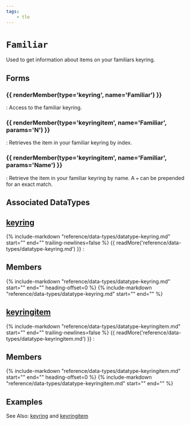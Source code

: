 ```yaml
---
tags:
    - tlo
---
```

# `Familiar`

<!--tlo-desc-start-->
Used to get information about items on your familiars keyring.
<!--tlo-desc-end-->
## Forms
<!--tlo-forms-start-->
### {{ renderMember(type='keyring', name='Familiar') }}

:   Access to the familiar keyring.

### {{ renderMember(type='keyringitem', name='Familiar', params='N') }}

:   Retrieves the item in your familiar keyring by index.

### {{ renderMember(type='keyringitem', name='Familiar', params='Name') }}

:   Retrieve the item in your familiar keyring by name. A `=` can be prepended for an exact match.
<!--tlo-forms-end-->

## Associated DataTypes
<!--tlo-datatypes-start-->
## [keyring](../data-types/datatype-keyring.md)
{%
  include-markdown "reference/data-types/datatype-keyring.md"
  start="<!--dt-desc-start-->"
  end="<!--dt-desc-end-->"
  trailing-newlines=false
%} {{ readMore('reference/data-types/datatype-keyring.md') }}
:    <h2>Members</h2>
    {%
    include-markdown "reference/data-types/datatype-keyring.md"
    start="<!--dt-members-start-->"
    end="<!--dt-members-end-->"
    heading-offset=0
    %}
    {%
    include-markdown "reference/data-types/datatype-keyring.md"
    start="<!--dt-linkrefs-start-->"
    end="<!--dt-linkrefs-end-->"
    %}

## [keyringitem](../data-types/datatype-keyringitem.md)
{%
  include-markdown "reference/data-types/datatype-keyringitem.md"
  start="<!--dt-desc-start-->"
  end="<!--dt-desc-end-->"
  trailing-newlines=false
%} {{ readMore('reference/data-types/datatype-keyringitem.md') }}
:    <h2>Members</h2>
    {%
    include-markdown "reference/data-types/datatype-keyringitem.md"
    start="<!--dt-members-start-->"
    end="<!--dt-members-end-->"
    heading-offset=0
    %}
    {%
    include-markdown "reference/data-types/datatype-keyringitem.md"
    start="<!--dt-linkrefs-start-->"
    end="<!--dt-linkrefs-end-->"
    %}
<!--tlo-datatypes-end-->

## Examples

See Also: [keyring][keyring] and [keyringitem][keyringitem]
<!--tlo-linkrefs-start-->
[keyring]: ../data-types/datatype-keyring.md
[keyringitem]: ../data-types/datatype-keyringitem.md
<!--tlo-linkrefs-end-->
